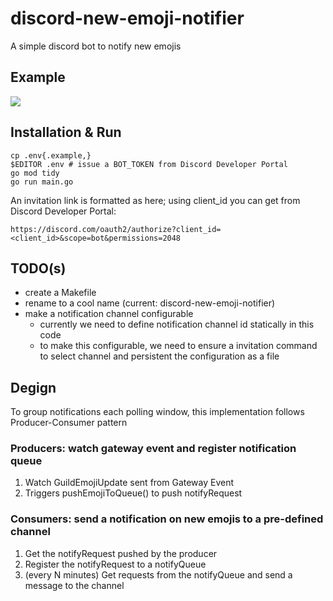 # discord-new-emoji-notifier
A simple discord bot to notify new emojis

## Example
![](https://user-images.githubusercontent.com/1993005/211133828-516fe67d-e295-42b1-bdf3-3d4095c1bdf9.png)

## Installation & Run
```
cp .env{.example,}
$EDITOR .env # issue a BOT_TOKEN from Discord Developer Portal
go mod tidy
go run main.go
```

An invitation link is formatted as here; using client_id you can get from Discord Developer Portal:
```
https://discord.com/oauth2/authorize?client_id=<client_id>&scope=bot&permissions=2048
```

## TODO(s)
- create a Makefile
- rename to a cool name (current: discord-new-emoji-notifier)
- make a notification channel configurable
  - currently we need to define notification channel id statically in this code
  - to make this configurable, we need to ensure a invitation command to select channel and persistent the configuration as a file

## Degign
To group notifications each polling window, this implementation follows Producer-Consumer pattern

### Producers: watch gateway event and register notification queue
1. Watch GuildEmojiUpdate sent from Gateway Event
1. Triggers pushEmojiToQueue() to push notifyRequest

### Consumers: send a notification on new emojis to a pre-defined channel
1. Get the notifyRequest pushed by the producer
1. Register the notifyRequest to a notifyQueue
1. (every N minutes) Get requests from the notifyQueue and send a message to the channel